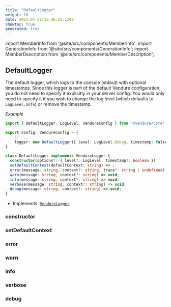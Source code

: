 ```yaml
---
title: "DefaultLogger"
weight: 10
date: 2023-07-21T15:46:15.124Z
showtoc: true
generated: true
---
```

<!-- This file was generated from the Vendure source. Do not modify. Instead, re-run the "docs:build" script -->
import MemberInfo from '@site/src/components/MemberInfo';
import GenerationInfo from '@site/src/components/GenerationInfo';
import MemberDescription from '@site/src/components/MemberDescription';


## DefaultLogger

<GenerationInfo sourceFile="packages/core/src/config/logger/default-logger.ts" sourceLine="25" packageName="@vendure/core" />

The default logger, which logs to the console (stdout) with optional timestamps. Since this logger is part of the
default Vendure configuration, you do not need to specify it explicitly in your server config. You would only need
to specify it if you wish to change the log level (which defaults to `LogLevel.Info`) or remove the timestamp.

*Example*

```ts
import { DefaultLogger, LogLevel, VendureConfig } from '@vendure/core';

export config: VendureConfig = {
    // ...
    logger: new DefaultLogger({ level: LogLevel.Debug, timestamp: false }),
}
```

```ts title="Signature"
class DefaultLogger implements VendureLogger {
  constructor(options?: { level?: LogLevel; timestamp?: boolean })
  setDefaultContext(defaultContext: string) => ;
  error(message: string, context?: string, trace?: string | undefined) => void;
  warn(message: string, context?: string) => void;
  info(message: string, context?: string) => void;
  verbose(message: string, context?: string) => void;
  debug(message: string, context?: string) => void;
}
```
* Implements: <code><a href='/reference/typescript-api/logger/vendure-logger#vendurelogger'>VendureLogger</a></code>



<div className="members-wrapper">

### constructor

<MemberInfo kind="method" type="(options?: { level?: <a href='/reference/typescript-api/logger/log-level#loglevel'>LogLevel</a>; timestamp?: boolean }) => DefaultLogger"   />


### setDefaultContext

<MemberInfo kind="method" type="(defaultContext: string) => "   />


### error

<MemberInfo kind="method" type="(message: string, context?: string, trace?: string | undefined) => void"   />


### warn

<MemberInfo kind="method" type="(message: string, context?: string) => void"   />


### info

<MemberInfo kind="method" type="(message: string, context?: string) => void"   />


### verbose

<MemberInfo kind="method" type="(message: string, context?: string) => void"   />


### debug

<MemberInfo kind="method" type="(message: string, context?: string) => void"   />




</div>
